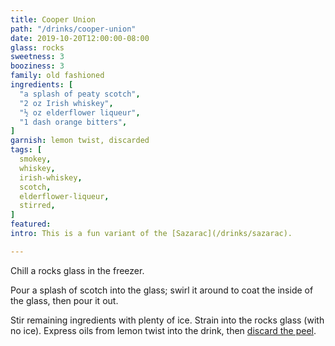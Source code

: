 ```yaml
---
title: Cooper Union
path: "/drinks/cooper-union"
date: 2019-10-20T12:00:00-08:00
glass: rocks
sweetness: 3
booziness: 3
family: old fashioned
ingredients: [
  "a splash of peaty scotch",
  "2 oz Irish whiskey",
  "½ oz elderflower liqueur",
  "1 dash orange bitters",
]
garnish: lemon twist, discarded
tags: [
  smokey,
  whiskey,
  irish-whiskey,
  scotch,
  elderflower-liqueur,
  stirred,
]
featured:
intro: This is a fun variant of the [Sazarac](/drinks/sazarac).

---
```


Chill a rocks glass in the freezer.

Pour a splash of scotch into the glass; swirl it around to coat the inside of the glass, then pour it out.

Stir remaining ingredients with plenty of ice. Strain into the rocks glass (with no ice). Express oils from lemon twist into the drink, then [discard the peel](/techniques/twist/#discarding).
